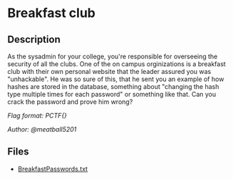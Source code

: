 # Breakfast club

## Description

As the sysadmin for your college, you're responsible for overseeing the security of all the clubs. One of the on campus orginizations is a breakfast club with their own personal website that the leader assured you was "unhackable". He was so sure of this, that he sent you an example of how hashes are stored in the database, something about "changing the hash type multiple times for each password" or something like that. Can you crack the password and prove him wrong?

*Flag format: PCTF{}*

*Author: @meatball5201*

## Files

* [BreakfastPasswords.txt](files/BreakfastPasswords.txt)

